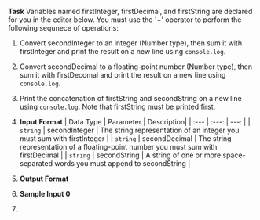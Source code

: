 **Task**
Variables named firstInteger, firstDecimal, and firstString are declared for you in the editor below. You must use the '+' operator to perform the following sequnece of operations:
1. Convert secondInteger to an integer (Number type), then sum it with firstInteger and print the result on a new line using ```console.log```.
2. Convert secondDecimal to a floating-point number (Number type), then sum it with firstDecomal and print the result on a new line using ```console.log```.  
3. Print the concatenation of firstString and secondString on a new line using ```console.log```. Note that firstString must be printed first.

4. **Input Format**
| Data Type | Parameter | Description|
| :---         |     :---:      |          ---: |
| ```string```   | secondInteger     | The string representation of an integer you must sum with firstInteger    |
| ```string```     | secondDecimal       | The string representation of a floating-point number you must sum with firstDecimal     |
| ```string```     | secondString      | A string of one or more space-separated words you must append to secondString   |

6. **Output Format**

7. **Sample Input 0**
8. 
